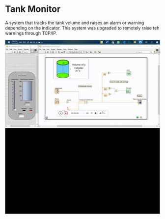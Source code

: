 # Tank Monitor

A system that tracks the tank volume and raises an alarm or warning depending on the indicator. This  system was upgraded to remotely raise teh warnings through TCP/IP.

![Tank Monitor](../../Snippets/VI/Tank%20Monitor.gif)
![Tank Monitor](../../Snippets/VI/Tank%20Monitor%20Client-Server.gif)
